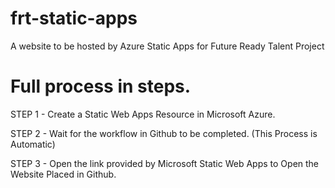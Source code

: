 # frt-static-apps
A website to be hosted by Azure Static Apps for Future Ready Talent Project

# Full process in steps.

STEP 1 - Create a Static Web Apps Resource in Microsoft Azure.

STEP 2 - Wait for the workflow in Github to be completed. (This Process is Automatic)

STEP 3 - Open the link provided by Microsoft Static Web Apps to Open the Website Placed in Github.